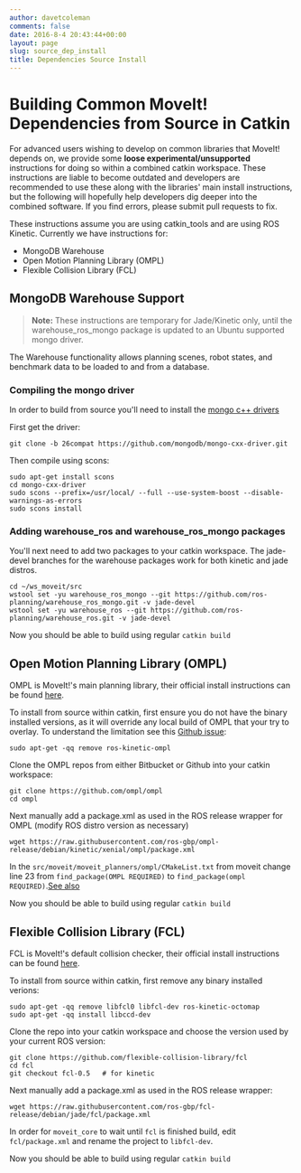 ```yaml
---
author: davetcoleman
comments: false
date: 2016-8-4 20:43:44+00:00
layout: page
slug: source_dep_install
title: Dependencies Source Install
---
```


# Building Common MoveIt! Dependencies from Source in Catkin

For advanced users wishing to develop on common libraries that MoveIt! depends on, we provide some **loose experimental/unsupported** instructions for doing so within a combined catkin workspace. These instructions are liable to become outdated and developers are recommended to use these along with the libraries' main install instructions, but the following will hopefully help developers dig deeper into the combined software. If you find errors, please submit pull requests to fix.

These instructions assume you are using catkin_tools and are using ROS Kinetic. Currently we have instructions for:

- MongoDB Warehouse
- Open Motion Planning Library (OMPL)
- Flexible Collision Library (FCL)

## MongoDB Warehouse Support

> **Note:** These instructions are temporary for Jade/Kinetic only, until the warehouse_ros_mongo package is updated to an Ubuntu supported mongo driver.

The Warehouse functionality allows planning scenes, robot states, and benchmark data to be loaded to and from a database.

### Compiling the mongo driver

In order to build from source you'll need to install the [mongo c++ drivers](https://github.com/mongodb/mongo-cxx-driver/wiki/Download-and-Compile-the-Legacy-Driver)

First get the driver:

```
git clone -b 26compat https://github.com/mongodb/mongo-cxx-driver.git
```

Then compile using scons:

```
sudo apt-get install scons
cd mongo-cxx-driver
sudo scons --prefix=/usr/local/ --full --use-system-boost --disable-warnings-as-errors
sudo scons install
```

### Adding warehouse_ros and warehouse_ros_mongo packages

You'll next need to add two packages to your catkin workspace. The jade-devel branches for the warehouse packages work for both kinetic and jade distros.

```
cd ~/ws_moveit/src
wstool set -yu warehouse_ros_mongo --git https://github.com/ros-planning/warehouse_ros_mongo.git -v jade-devel
wstool set -yu warehouse_ros --git https://github.com/ros-planning/warehouse_ros.git -v jade-devel
```

Now you should be able to build using regular ``catkin build``

## Open Motion Planning Library (OMPL)

OMPL is MoveIt!'s main planning library, their official install instructions can be found [here](http://ompl.kavrakilab.org/installation.html).

To install from source within catkin, first ensure you do not have the binary installed versions, as it will override any local build of OMPL that your try to overlay. To understand the limitation see this [Github issue](https://github.com/ros-planning/moveit/issues/169#issuecomment-242849008):

    sudo apt-get -qq remove ros-kinetic-ompl

Clone the OMPL repos from either Bitbucket or Github into your catkin workspace:

    git clone https://github.com/ompl/ompl
    cd ompl

Next manually add a package.xml as used in the ROS release wrapper for OMPL (modify ROS distro version as necessary)

    wget https://raw.githubusercontent.com/ros-gbp/ompl-release/debian/kinetic/xenial/ompl/package.xml

In the `src/moveit/moveit_planners/ompl/CMakeList.txt` from moveit change line 23 from `find_package(OMPL REQUIRED)` to `find_package(ompl REQUIRED)`.[See also](https://github.com/ros-planning/moveit/issues/169)

Now you should be able to build using regular ``catkin build``

## Flexible Collision Library (FCL)

FCL is MoveIt!'s default collision checker, their official install instructions can be found [here](https://github.com/flexible-collision-library/fcl).

To install from source within catkin, first remove any binary installed verions:

    sudo apt-get -qq remove libfcl0 libfcl-dev ros-kinetic-octomap
    sudo apt-get -qq install libccd-dev

Clone the repo into your catkin workspace and choose the version used by your current ROS version:

    git clone https://github.com/flexible-collision-library/fcl
    cd fcl
    git checkout fcl-0.5   # for kinetic

Next manually add a package.xml as used in the ROS release wrapper:

    wget https://raw.githubusercontent.com/ros-gbp/fcl-release/debian/jade/fcl/package.xml

In order for ``moveit_core`` to wait until ``fcl`` is finished build, edit ``fcl/package.xml`` and rename the project to ``libfcl-dev``.



Now you should be able to build using regular ``catkin build``
